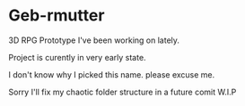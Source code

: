 # Geb-rmutter
3D RPG Prototype I've been working on lately.

Project is curently in very early state.

I don't know why I picked this name. please excuse me.

Sorry I'll fix my chaotic folder structure in a future comit
W.I.P
